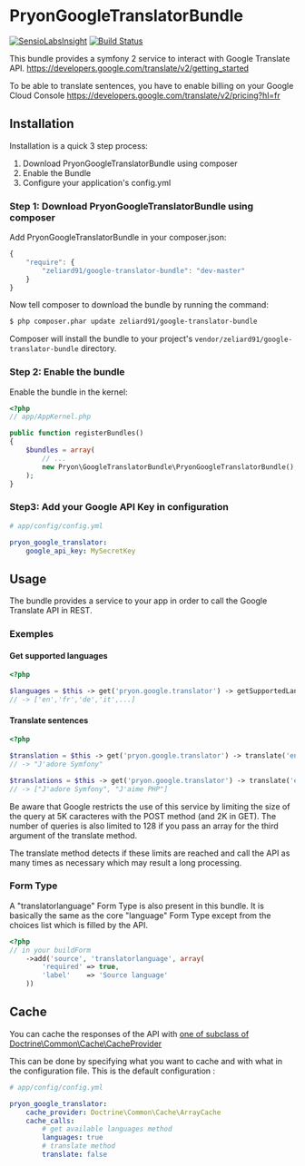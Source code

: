 PryonGoogleTranslatorBundle
======================

[![SensioLabsInsight](https://insight.sensiolabs.com/projects/c394a83b-6c4a-43d6-ad54-fe379a12a297/big.png)](https://insight.sensiolabs.com/projects/c394a83b-6c4a-43d6-ad54-fe379a12a297)
[![Build Status](https://travis-ci.org/zeliard91/PryonGoogleTranslatorBundle.png)](https://travis-ci.org/zeliard91/PryonGoogleTranslatorBundle)

This bundle provides a symfony 2 service to interact with Google Translate API.
https://developers.google.com/translate/v2/getting_started

To be able to translate sentences, you have to enable billing on your Google 
Cloud Console https://developers.google.com/translate/v2/pricing?hl=fr

## Installation

Installation is a quick 3 step process:

1. Download PryonGoogleTranslatorBundle using composer
2. Enable the Bundle
3. Configure your application's config.yml

### Step 1: Download PryonGoogleTranslatorBundle using composer

Add PryonGoogleTranslatorBundle in your composer.json:

```js
{
    "require": {
        "zeliard91/google-translator-bundle": "dev-master"
    }
}
```

Now tell composer to download the bundle by running the command:

``` bash
$ php composer.phar update zeliard91/google-translator-bundle
```

Composer will install the bundle to your project's `vendor/zeliard91/google-translator-bundle` directory.

### Step 2: Enable the bundle

Enable the bundle in the kernel:

``` php
<?php
// app/AppKernel.php

public function registerBundles()
{
    $bundles = array(
        // ...
        new Pryon\GoogleTranslatorBundle\PryonGoogleTranslatorBundle(),
    );
}
```

### Step3: Add your Google API Key in configuration

``` yaml
# app/config/config.yml

pryon_google_translator:
    google_api_key: MySecretKey
```

## Usage

The bundle provides a service to your app in order to call the Google Translate 
API in REST.

### Exemples

#### Get supported languages

``` php
<?php

$languages = $this -> get('pryon.google.translator') -> getSupportedLanguages();
// -> ['en','fr','de','it',...]
```

#### Translate sentences
``` php
<?php

$translation = $this -> get('pryon.google.translator') -> translate('en','fr','I love Symfony');
// -> "J'adore Symfony"

$translations = $this -> get('pryon.google.translator') -> translate('en','fr', array('I love Symfony', 'I like PHP'));
// -> ["J'adore Symfony", "J'aime PHP"]
```

Be aware that Google restricts the use of this service by limiting the size of the query 
at 5K caracteres with the POST method (and 2K in GET).
The number of queries is also limited to 128 if you pass an array for the third argument of the translate method.

The translate method detects if these limits are reached and call the API as many times 
as necessary which may result a long processing.


### Form Type

A "translatorlanguage" Form Type is also present in this bundle.
It is basically the same as the core "language" Form Type except from the choices list which is filled by the API.

``` php
<?php
// in your buildForm
    ->add('source', 'translatorlanguage', array(
        'required' => true,
        'label'    => 'Source language'
    ))
```

## Cache

You can cache the responses of the API with [one of subclass of Doctrine\Common\Cache\CacheProvider](https://github.com/doctrine/cache/tree/master/lib/Doctrine/Common/Cache)

This can be done by specifying what you want to cache and with what in the configuration file.
This is the default configuration :

``` yaml
# app/config/config.yml

pryon_google_translator:
    cache_provider: Doctrine\Common\Cache\ArrayCache
    cache_calls:
        # get available languages method
        languages: true
        # translate method
        translate: false
```
